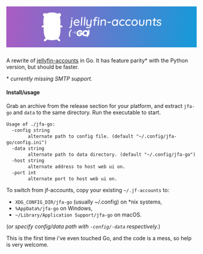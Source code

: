# ![jfa-go](images/jfa-go-banner-wide.svg)

A rewrite of [jellyfin-accounts](https://github.com/hrfee/jellyfin-accounts) in Go. It has feature parity\* with the Python version, but should be faster.

\* *currently missing SMTP support.*

#### Install/usage

Grab an archive from the release section for your platform, and extract `jfa-go` and `data` to the same directory.
Run the executable to start.
```
Usage of ./jfa-go:
  -config string
    	alternate path to config file. (default "~/.config/jfa-go/config.ini")
  -data string
    	alternate path to data directory. (default "~/.config/jfa-go")
  -host string
    	alternate address to host web ui on.
  -port int
    	alternate port to host web ui on.
```

To switch from jf-accounts, copy your existing `~/.jf-accounts` to:

* `XDG_CONFIG_DIR/jfa-go` (usually ~/.config) on \*nix systems, 
* `%AppData%/jfa-go` on Windows,
* `~/Library/Application Support/jfa-go` on macOS.

(*or specify config/data path  with `-config/-data` respectively.*)

This is the first time i've even touched Go, and the code is a mess, so help is very welcome.
